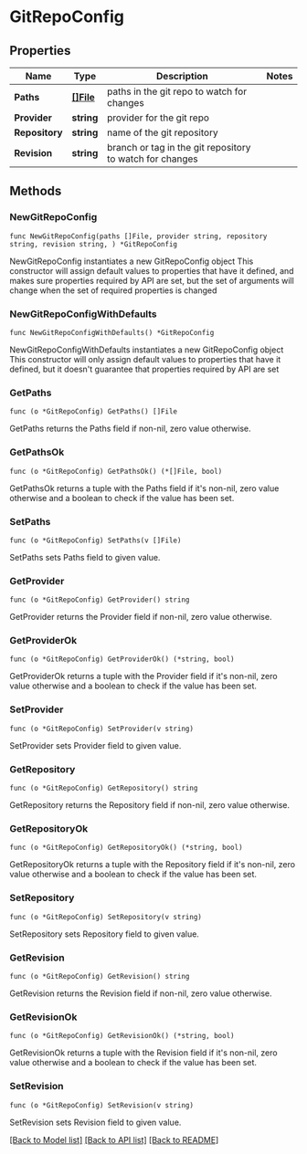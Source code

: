 # GitRepoConfig

## Properties

Name | Type | Description | Notes
------------ | ------------- | ------------- | -------------
**Paths** | [**[]File**](File.md) | paths in the git repo to watch for changes | 
**Provider** | **string** | provider for the git repo | 
**Repository** | **string** | name of the git repository | 
**Revision** | **string** | branch or tag in the git repository to watch for changes | 

## Methods

### NewGitRepoConfig

`func NewGitRepoConfig(paths []File, provider string, repository string, revision string, ) *GitRepoConfig`

NewGitRepoConfig instantiates a new GitRepoConfig object
This constructor will assign default values to properties that have it defined,
and makes sure properties required by API are set, but the set of arguments
will change when the set of required properties is changed

### NewGitRepoConfigWithDefaults

`func NewGitRepoConfigWithDefaults() *GitRepoConfig`

NewGitRepoConfigWithDefaults instantiates a new GitRepoConfig object
This constructor will only assign default values to properties that have it defined,
but it doesn't guarantee that properties required by API are set

### GetPaths

`func (o *GitRepoConfig) GetPaths() []File`

GetPaths returns the Paths field if non-nil, zero value otherwise.

### GetPathsOk

`func (o *GitRepoConfig) GetPathsOk() (*[]File, bool)`

GetPathsOk returns a tuple with the Paths field if it's non-nil, zero value otherwise
and a boolean to check if the value has been set.

### SetPaths

`func (o *GitRepoConfig) SetPaths(v []File)`

SetPaths sets Paths field to given value.


### GetProvider

`func (o *GitRepoConfig) GetProvider() string`

GetProvider returns the Provider field if non-nil, zero value otherwise.

### GetProviderOk

`func (o *GitRepoConfig) GetProviderOk() (*string, bool)`

GetProviderOk returns a tuple with the Provider field if it's non-nil, zero value otherwise
and a boolean to check if the value has been set.

### SetProvider

`func (o *GitRepoConfig) SetProvider(v string)`

SetProvider sets Provider field to given value.


### GetRepository

`func (o *GitRepoConfig) GetRepository() string`

GetRepository returns the Repository field if non-nil, zero value otherwise.

### GetRepositoryOk

`func (o *GitRepoConfig) GetRepositoryOk() (*string, bool)`

GetRepositoryOk returns a tuple with the Repository field if it's non-nil, zero value otherwise
and a boolean to check if the value has been set.

### SetRepository

`func (o *GitRepoConfig) SetRepository(v string)`

SetRepository sets Repository field to given value.


### GetRevision

`func (o *GitRepoConfig) GetRevision() string`

GetRevision returns the Revision field if non-nil, zero value otherwise.

### GetRevisionOk

`func (o *GitRepoConfig) GetRevisionOk() (*string, bool)`

GetRevisionOk returns a tuple with the Revision field if it's non-nil, zero value otherwise
and a boolean to check if the value has been set.

### SetRevision

`func (o *GitRepoConfig) SetRevision(v string)`

SetRevision sets Revision field to given value.



[[Back to Model list]](../README.md#documentation-for-models) [[Back to API list]](../README.md#documentation-for-api-endpoints) [[Back to README]](../README.md)


